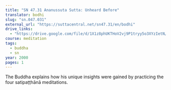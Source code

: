 ```yaml
---
title: "SN 47.31 Ananussuta Sutta: Unheard Before"
translator: bodhi
slug: "sn.047.031"
external_url: "https://suttacentral.net/sn47.31/en/bodhi"
drive_links:
  - "https://drive.google.com/file/d/1X1z8phUKTHoV2vj9P1tryy5o3XYzIetN/view?usp=drivesdk"
course: meditation
tags:
  - buddha
  - sn
year: 2000
pages: 1
---
```


The Buddha explains how his unique insights were gained by practicing the four satipaṭṭhānā meditations.
